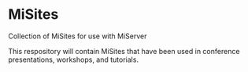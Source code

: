 # MiSites
Collection of MiSites for use with MiServer

This respository will contain MiSites that have been used in conference presentations, workshops, and tutorials.
